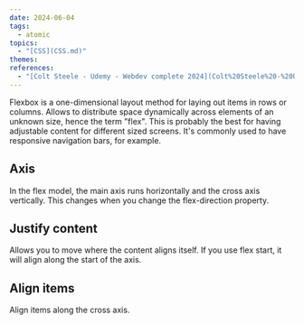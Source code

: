 ```yaml
---  
date: 2024-06-04  
tags:  
  - atomic  
topics:  
  - "[CSS](CSS.md)"  
themes:   
references:  
  - "[Colt Steele - Udemy - Webdev complete 2024](Colt%20Steele%20-%20Udemy%20-%20Webdev%20complete%202024.md)"  
---  
```

Flexbox is a one-dimensional layout method for laying out items in rows or columns. Allows to distribute space dynamically across elements of an unknown size, hence the term "flex". This is probably the best for having adjustable content for different sized screens. It's commonly used to have responsive navigation bars, for example.  
  
## Axis  
In the flex model, the main axis runs horizontally and the cross axis vertically. This changes when you change the flex-direction property.  
  
## Justify content  
Allows you to move where the content aligns itself. If you use flex start, it will align along the start of the axis.  
  
## Align items  
Align items along the cross axis.